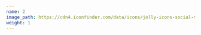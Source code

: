 ```yaml
---
name: 2
image_path: https://cdn4.iconfinder.com/data/icons/jolly-icons-social-media-and-communication/120/1305-smiley-happy-128.png
weight: 1
---
```

